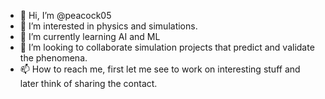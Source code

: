 - 👋 Hi, I’m @peacock05
- 👀 I’m interested in physics and simulations.
- 🌱 I’m currently learning AI and ML
- 💞️ I’m looking to collaborate simulation projects that predict and validate the phenomena.
- 📫 How to reach me, first let me see to work on interesting stuff and later think of sharing the contact.

<!---
peacock05/peacock05 is a ✨ special ✨ repository because its `README.md` (this file) appears on your GitHub profile.
You can click the Preview link to take a look at your changes.
--->
